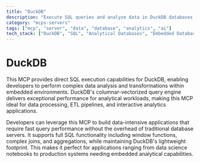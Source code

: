 ```yaml
---
title: "DuckDB"
description: "Execute SQL queries and analyze data in DuckDB databases with high-performance embedded analytics."
category: "mcps-servers"
tags: ["mcp", "server", "data", "database", "analytics", "ai"]
tech_stack: ["DuckDB", "SQL", "Analytical Databases", "Embedded Databases", "Data Processing"]
---
```


# DuckDB

This MCP provides direct SQL execution capabilities for DuckDB, enabling developers to perform complex data analysis and transformations within embedded environments. DuckDB's columnar-vectorized query engine delivers exceptional performance for analytical workloads, making this MCP ideal for data processing, ETL pipelines, and interactive analytics applications.

Developers can leverage this MCP to build data-intensive applications that require fast query performance without the overhead of traditional database servers. It supports full SQL functionality including window functions, complex joins, and aggregations, while maintaining DuckDB's lightweight footprint. This makes it perfect for applications ranging from data science notebooks to production systems needing embedded analytical capabilities.

